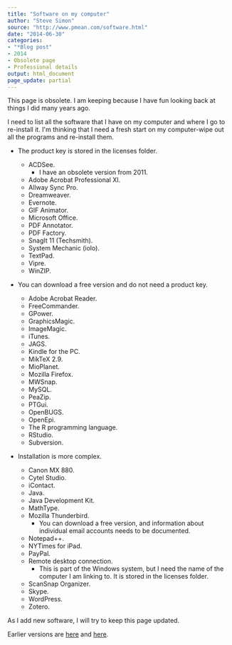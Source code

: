 ```yaml
---
title: "Software on my computer"
author: "Steve Simon"
source: "http://www.pmean.com/software.html"
date: "2014-06-30"
categories: 
- "*Blog post"
- 2014
- Obsolete page
- Professional details
output: html_document
page_update: partial
---
```


This page is obsolete. I am keeping because I have fun looking back at things I did many years ago.

I need to list all the software that I have on my computer and where I go to re-install it. I'm thinking that I need a fresh start on my computer-wipe out all the programs and re-install them.

+ The product key is stored in the licenses folder.
  + ACDSee. 
    + I have an obsolete version from 2011.
  + Adobe Acrobat Professional XI.
  + Allway Sync Pro.
  + Dreamweaver.
  + Evernote.
  + GIF Animator.
  + Microsoft Office.
  + PDF Annotator.
  + PDF Factory.
  + SnagIt 11 (Techsmith).
  + System Mechanic (iolo).
  + TextPad.
  + Vipre.
  + WinZIP.

+ You can download a free version and do not need a product key.
  + Adobe Acrobat Reader.
  + FreeCommander.
  + GPower.
  + GraphicsMagic.
  + ImageMagic.
  + iTunes.
  + JAGS.
  + Kindle for the PC.
  + MikTeX 2.9.
  + MioPlanet.
  + Mozilla Firefox.
  + MWSnap.
  + MySQL.
  + PeaZip.
  + PTGui.
  + OpenBUGS.
  + OpenEpi.
  + The R programming language.
  + RStudio.
  + Subversion.

+ Installation is more complex.
  + Canon MX 880.
  + Cytel Studio.
  + iContact.
  + Java.
  + Java Development Kit.
  + MathType.
  + Mozilla Thunderbird.
     + You can download a free version, and information about individual email accounts needs to be documented.
  + Notepad++.
  + NYTimes for iPad.
  + PayPal.
  + Remote desktop connection.
    + This is part of the Windows system, but I need the name of the computer I am linking to. It is stored in the licenses folder.
  + ScanSnap Organizer.
  + Skype.
  + WordPress.
  + Zotero.

As I add new software, I will try to keep this page updated.

 
Earlier versions are [here][sim1] and [here][sim2].
 
[sim1]: http://www.pmean.com/software.html
[sim2]: http://new.pmean.com/software-on-my-computer/
 

